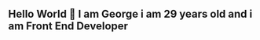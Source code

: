 ## Hello World 👋 I am George i am 29 years old and i am Front End Developer

<!--
**heorhii-tech/heorhii-tech** is a ✨ _special_ ✨ repository because its `README.md` (this file) appears on your GitHub profile.

Here are some ideas to get you started:
<h3 align="center">🚀 Full-Stack разработчик из России</h3>

<p align="center">
  <a href="https://skillicons.dev">
    <img src="https://skillicons.dev/icons?i=ts,react,nodejs,postgres,aws,docker" />
  </a>
</p>

<div align="center">
  
  ```typescript
  const dev: Developer = {
    code: ["TypeScript", "Python"],
    tools: ["Docker", "Kubernetes"],
    architecture: ["microservices", "serverless"],
  };

